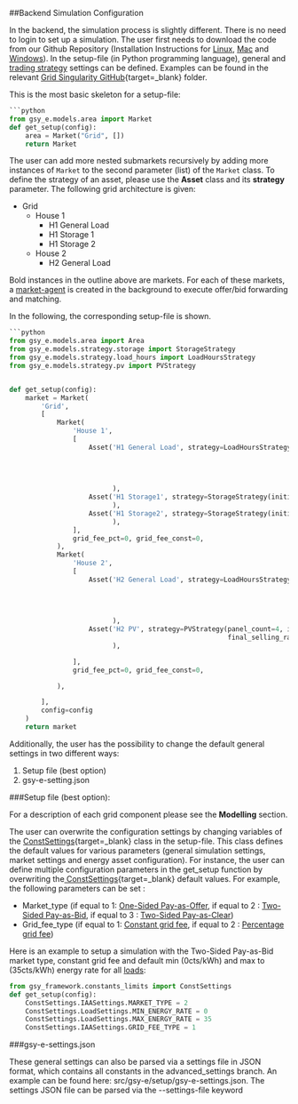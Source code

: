##Backend Simulation Configuration

In the backend, the simulation process is slightly different. There is no need to login to set up a simulation. The user first needs to download the code from our Github Repository (Installation Instructions for [Linux](linux-installation-instructions.md), [Mac](ios-installation-instructions.md) and [Windows](vm-installation-instructions.md)). In the setup-file (in Python programming language), general and [trading strategy](default-trading-strategy.md) settings can be defined. Examples can be found in the relevant [Grid Singularity GitHub](https://github.com/gridsingularity/gsy-e/tree/master/src/gsy_e/setup){target=_blank} folder.

This is the most basic skeleton for a setup-file:

```python
```python
from gsy_e.models.area import Market
def get_setup(config):
    area = Market("Grid", [])
    return Market
```

The user can add more nested submarkets recursively by adding more instances of `Market` to the second parameter (list) of the `Market` class. To define the strategy of an asset, please use the **Asset** class and its **strategy** parameter. The following grid architecture is given:

*   Grid
    *   House 1
        *   H1 General Load
        *   H1 Storage 1
        *   H1 Storage 2
    *   House 2
        *   H2 General Load

Bold instances in the outline above are markets. For each of these markets, a [market-agent](market-agent.md) is created in the background to execute offer/bid forwarding and matching.

In the following, the corresponding setup-file is shown.

```python
```python
from gsy_e.models.area import Area
from gsy_e.models.strategy.storage import StorageStrategy
from gsy_e.models.strategy.load_hours import LoadHoursStrategy
from gsy_e.models.strategy.pv import PVStrategy


def get_setup(config):
    market = Market(
        'Grid',
        [
            Market(
                'House 1',
                [
                    Asset('H1 General Load', strategy=LoadHoursStrategy(avg_power_W=200,
                                                                        hrs_per_day=6,
                                                                        hrs_of_day=list(
                                                                            range(12, 18)),
                                                                        final_buying_rate=35)
                          ),
                    Asset('H1 Storage1', strategy=StorageStrategy(initial_soc=50)
                          ),
                    Asset('H1 Storage2', strategy=StorageStrategy(initial_soc=50)
                          ),
                ],
                grid_fee_pct=0, grid_fee_const=0,
            ),
            Market(
                'House 2',
                [
                    Asset('H2 General Load', strategy=LoadHoursStrategy(avg_power_W=200,
                                                                        hrs_per_day=4,
                                                                        hrs_of_day=list(
                                                                            range(12, 16)),
                                                                        final_buying_rate=35)
                          ),
                    Asset('H2 PV', strategy=PVStrategy(panel_count=4, initial_selling_rate=30,
                                                       final_selling_rate=5)
                          ),

                ],
                grid_fee_pct=0, grid_fee_const=0,

            ),

        ],
        config=config
    )
    return market
```

Additionally, the user has the possibility to change the default general settings in two different ways:

1. Setup file (best option)
2. gsy-e-setting.json

###Setup file (best option):

For a description of each grid component please see the **Modelling** section.

The user can overwrite the configuration settings by changing variables of the [ConstSettings](https://github.com/gridsingularity/gsy-framework/blob/master/gsy_framework/constants_limits.py){target=_blank} class in the setup-file. This class defines the default values for various parameters (general simulation settings, market settings and energy asset configuration). For instance, the user can define multiple configuration parameters in the get_setup function by overwriting the[ ConstSettings](https://github.com/gridsingularity/gsy-framework/blob/master/gsy_framework/constants_limits.py){target=_blank} default values. For example, the following parameters can be set :

* Market_type (if equal to 1: [One-Sided Pay-as-Offer](one-sided-pay-as-offer.md), if equal to 2 : [Two-Sided Pay-as-Bid](two-sided-pay-as-bid.md), if equal to 3 : [Two-Sided Pay-as-Clear](two-sided-pay-as-clear.md))
* Grid_fee_type (if equal to 1: [Constant grid fee](constant-fees.md), if equal to 2 : [Percentage grid fee](percentage-fees.md))

Here is an example to setup a simulation with the Two-Sided Pay-as-Bid market type, constant grid fee and default min (0cts/kWh) and max to (35cts/kWh) energy rate for all [loads](model-load.md):

```python
from gsy_framework.constants_limits import ConstSettings
def get_setup(config):
    ConstSettings.IAASettings.MARKET_TYPE = 2
    ConstSettings.LoadSettings.MIN_ENERGY_RATE = 0
    ConstSettings.LoadSettings.MAX_ENERGY_RATE = 35
    ConstSettings.IAASettings.GRID_FEE_TYPE = 1
```

###gsy-e-settings.json

These general settings can also be parsed via a settings file in JSON format, which contains all constants in the advanced_settings branch. An example can be found here: src/gsy-e/setup/gsy-e-settings.json. The settings JSON file can be parsed via the --settings-file keyword
